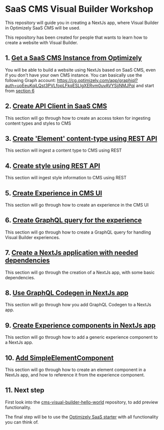 # SaaS CMS Visual Builder Workshop
This repository will guide you in creating a NextJs app, where Visual Builder in Optimizely SaaS CMS will be used.

This repository has been created for people that wants to learn how to create a website with Visual Builder.

## 1. [Get a SaaS CMS Instance from Optimizely](https://github.com/jonasbergqvist/saas-cms-visual-builder-workshop/blob/main/README-1-Get-saas-cms-instance.md)
You will be able to build a website using NextJs based on SaaS CMS, even if you don't have your own CMS instance. You can basically use the following Graph account: https://cg.optimizely.com/app/graphiql?auth=uoEeuKqiLQst3PVLfopLFkqESLlgXERvm0uvAVYSjjNMJPqi and start from [section 6](https://github.com/jonasbergqvist/saas-cms-visual-builder-workshop/blob/main/README-6-Create-graphql-query.md)

## 2. [Create API Client in SaaS CMS](https://github.com/jonasbergqvist/saas-cms-visual-builder-workshop/blob/main/README-2-Create-api-client-and-access-token.md)
This section will go through how to create an access token for ingesting content types and styles to CMS

## 3. [Create 'Element' content-type using REST API](https://github.com/jonasbergqvist/saas-cms-visual-builder-workshop/blob/main/README-3-Create-element-type-using-rest.md)
This section will ingest a content type to CMS using REST

## 4. [Create style using REST API](https://github.com/jonasbergqvist/saas-cms-visual-builder-workshop/blob/main/README-4-Create-style-using-rest.md)
This section will ingest style information to CMS using REST

## 5. [Create Experience in CMS UI](https://github.com/jonasbergqvist/saas-cms-visual-builder-workshop/blob/main/README-5-Create-experience-in-cms-ui.md)
This section will go through how to create an experience in the CMS UI

## 6. [Create GraphQL query for the experience](https://github.com/jonasbergqvist/saas-cms-visual-builder-workshop/blob/main/README-6-Create-graphql-query.md)
This section will go through how to create a GraphQL query for handling Visual Builder experiences.

## 7. [Create a NextJs application with needed dependencies](https://github.com/jonasbergqvist/saas-cms-visual-builder-workshop/blob/main/README-7-Create-nextJs-app.md)
This section will go through the creation of a NextJs app, with some basic dependencies.

## 8. [Use GraphQL Codegen in NextJs app](https://github.com/jonasbergqvist/saas-cms-visual-builder-workshop/blob/main/README-8-Use-graphql-codegen.md)
This section will go through how you add GraphQL Codegen to a NextJs app.

## 9. [Create Experience components in NextJs app](https://github.com/jonasbergqvist/saas-cms-visual-builder-workshop/blob/main/README-9-Create-experience-component.md)
This section will go through how to add a generic experience component to a NextJs app.

## 10. [Add SimpleElementComponent](https://github.com/jonasbergqvist/saas-cms-visual-builder-workshop/blob/main/README-x10-Create-element-component.md)
This section will go through how to create an element component in a NextJs app, and how to reference it from the experience component.

## 11. Next step
First look into the [cms-visual-builder-hello-world](https://github.com/episerver/cms-visual-builder-hello-world) repository, to add preview functionality.

The final step will be to use the [Optimizely SaaS starter](https://github.com/remkoj/optimizely-saas-starter) with all functionality you can think of.
